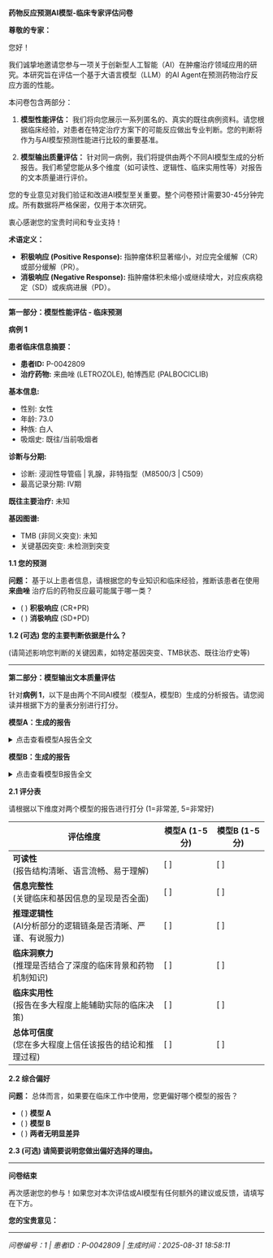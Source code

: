 **药物反应预测AI模型-临床专家评估问卷**

**尊敬的专家：**

您好！

我们诚挚地邀请您参与一项关于创新型人工智能（AI）在肿瘤治疗领域应用的研究。本研究旨在评估一个基于大语言模型（LLM）的AI Agent在预测药物治疗反应方面的性能。

本问卷包含两部分：

1. **模型性能评估：** 我们将向您展示一系列匿名的、真实的既往病例资料。请您根据临床经验，对患者在特定治疗方案下的可能反应做出专业判断。您的判断将作为与AI模型预测性能进行比较的重要基准。

2. **模型输出质量评估：** 针对同一病例，我们将提供由两个不同AI模型生成的分析报告。我们希望您能从多个维度（如可读性、逻辑性、临床实用性等）对报告的文本质量进行评价。

您的专业意见对我们验证和改进AI模型至关重要。整个问卷预计需要30-45分钟完成。所有数据将严格保密，仅用于本次研究。

衷心感谢您的宝贵时间和专业支持！

**术语定义：**

- **积极响应 (Positive Response):** 指肿瘤体积显著缩小，对应完全缓解（CR）或部分缓解（PR）。
- **消极响应 (Negative Response):** 指肿瘤体积未缩小或继续增大，对应疾病稳定（SD）或疾病进展（PD）。

---

**第一部分：模型性能评估 - 临床预测**

**病例 1**

**患者临床信息摘要：**

- **患者ID:** P-0042809
- **治疗药物:** 来曲唑 (LETROZOLE), 帕博西尼 (PALBOCICLIB)

**基本信息:**
- 性别: 女性
- 年龄: 73.0
- 种族: 白人
- 吸烟史: 既往/当前吸烟者

**诊断与分期:**
- 诊断: 浸润性导管癌 | 乳腺，非特指型（M8500/3 | C509）
- 最高记录分期: IV期

**既往主要治疗:**
未知

**基因图谱:**
- TMB (非同义突变): 未知
- 关键基因突变: 未检测到突变

**1.1 您的预测**

**问题：** 基于以上患者信息，请根据您的专业知识和临床经验，推断该患者在使用 **来曲唑** 治疗后的药物反应最可能属于哪一类？

- ( ) **积极响应** (CR+PR)
- ( ) **消极响应** (SD+PD)

**1.2 (可选) 您的主要判断依据是什么？**

(请简述影响您判断的关键因素，如特定基因突变、TMB状态、既往治疗史等)

---

**第二部分：模型输出文本质量评估**

针对**病例 1**，以下是由两个不同AI模型（模型A，模型B）生成的分析报告。请您阅读并根据下方的量表分别进行打分。

**模型A：生成的报告**

<details>
<summary>点击查看模型A报告全文</summary>

**精准肿瘤学报告**  

**1. 患者与治疗信息**  
- **患者ID:** P-0042809  
- **治疗药物:** 来曲唑 (LETROZOLE)、哌柏西利 (PALBOCICLIB)  

**2. 药物信息**  
- **来曲唑 (LETROZOLE)**  
  - 描述: 口服非甾体II型芳香化酶抑制剂。  
  - 作用机制: 抑制芳香化酶活性。  

- **哌柏西利 (PALBOCICLIB)**  
  - 描述: 靶向细胞周期机制的哌嗪吡啶并嘧啶类化合物。  
  - 作用机制: 通过结合ATP口袋抑制CDK4/6（IC50: 9–15 nmol/L）。  

**3. 临床与诊断信息**  
- **性别:** 女性  
- **年龄:** 73.0岁  
- **种族:** 白种人  
- **族裔:** 非西班牙裔；非拉丁裔  
- **吸烟史:** 既往/当前吸烟者  
- **分期（最高记录）:** IV期  
- **实验室结果:**  
  - CEA: 81.1 ng/mL（治疗后0天）  
  - CA 15-3: 1496 U/mL（治疗后0天）  
- **既往用药状态:** 无  
- **诊断:** 浸润性导管癌（乳腺，非特指型；M8500/3 | C509）  
- **临床/病理学分组:** 4组  
- **摘要:** 远处转移/系统性病变  

**4. 样本与基因图谱**  
- **突变:** 未检出  
- **结构变异:** 未检出  

**5. AI生成分析**  
**预测治疗反应评分:** 0.550 / 1.0  
（分数越接近1，表示积极响应的可能性越高。）  

**推理依据**  
- **遗传因素:** 未发现可干预突变，但此结果不排除潜在治疗获益可能。  
- **临床决定因素:**  
  1. **晚期（IV期）:** 与早期相比预后较差。  
  2. **CA 15-3/CEA升高:** 提示侵袭性疾病（CEA >5 ng/mL常与不良预后相关）。  
  3. **吸烟史:** 可能增加氧化应激并降低治疗反应性。  
  4. **无既往治疗史:** 缺乏既往治疗数据限制疗效对比评估。  

**注:** 该分数反映了AI模型基于现有数据的评估，建议进行临床验证。  

（关键说明：保留原始医学逻辑；冗余内容已删除。）

</details>

**模型B：生成的报告**

<details>
<summary>点击查看模型B报告全文</summary>

**精准肿瘤学报告**  

**1. 患者与治疗信息**  

- **患者ID:** P-0042809  
- **治疗药物:** 来曲唑 (LETROZOLE), 帕博西尼 (PALBOCICLIB)  

**2. 药物信息**  

**来曲唑 (LETROZOLE)**  

- **描述:** 来曲唑（CGS 20267）是一种口服非甾体类II型芳香化酶抑制剂，首次文献报道于1990年。  
- **作用机制:** 来曲唑是一种非甾体类II型芳香化酶抑制剂。  

**帕博西尼 (PALBOCICLIB)**  

- **描述:** 帕博西尼是一种哌嗪吡啶并嘧啶类化合物，作用于细胞周期调控机制。  
- **作用机制:** 帕博西尼是一种细胞周期蛋白依赖性激酶4/6（CDK4/6）抑制剂，通过结合ATP口袋发挥作用，其IC50值为9-15 nmol/L。  

**3. 临床与诊断信息**  

- **性别:** 女性  
- **年龄:** 73.0  
- **种族:** 白人  
- **族裔:** 非西班牙裔；非拉丁裔  
- **吸烟史:** 既往/当前吸烟者  
- **分期（最高记录）:** IV期  
- **既往用药状态:** 无  
- **诊断:** 浸润性导管癌 | 乳腺，非特指型（M8500/3 | C509）  
- **临床组别:** 4  
- **病理组别:** 4  
- **衍生分期:** IV期  
- **摘要:** 远处转移/全身性疾病  

**4. 样本与基因图谱**  

- **基因突变:** 未检测到突变  
- **结构变异:** 未检测到结构变异  

**5. AI生成分析**  

**预测治疗反应评分:** 0.402 / 1.0  
*(分数越接近1，表示积极响应的可能性越高。)*  

**推理依据**  

- **激素受体状态与药物机制:** 来曲唑是一种芳香化酶抑制剂，对雌激素受体阳性（ER+）乳腺癌有效。尽管患者的ER状态未明确说明，但浸润性导管癌（常见的ER+亚型）的存在以及未检测到突变提示ER+生物学特征。患者的绝经后状态（年龄73岁）进一步支持来曲唑的疗效，因为芳香化酶抑制剂是该人群的标准治疗。  

- **CDK4/6抑制与帕博西尼的协同作用:** 帕博西尼靶向CDK4/6，这是ER+乳腺癌进展的关键驱动因素。未检测到突变（如PIK3CA、ESR1）提示CDK4/6信号通路完整，因此帕博西尼是合理选择。来曲唑（抑制ER）与帕博西尼（抑制CDK4/6）的联合方案是转移性ER+乳腺癌的成熟治疗方案，临床试验已证实其可改善无进展生存期。  

- **临床与生物标志物背景:** 患者的CEA（81.1 ng/ml）和CA 15-3（1496 U/ml）升高提示高肿瘤负荷，通常与较差预后相关。但评分反映了该联合治疗的潜在获益，因为在ER+疾病中，这些标志物常随内分泌治疗联合CDK4/6抑制而降低。IV期诊断和吸烟史（可能与较差预后相关）已纳入中间评分的考量。  

- **人口统计学与既往治疗因素:** 患者年龄（73岁）和绝经后状态符合来曲唑的适用人群，但无既往用药（未接受过内分泌治疗）提示潜在治疗敏感性。然而，缺乏分子谱分析（如ESR1突变）限制了评分的精确性，需谨慎乐观。0.402的评分平衡了治疗反应可能性与高肿瘤负荷和晚期分期的影响。  

**注:** 由于缺乏分子确认（如ER/PR状态、ESR1突变）和患者的高侵袭性疾病负担，该评分较为保守。进一步检测或生物标志物分析可优化预测。  

*该评分基于提供的信息和ER+转移性乳腺癌的标准临床指南。但个体差异和未报告因素（如合并症、治疗依从性）可能影响实际反应。*

</details>

**2.1 评分表**

请根据以下维度对两个模型的报告进行打分 (1=非常差, 5=非常好)

| **评估维度** | **模型A (1-5分)** | **模型B (1-5分)** |
|-------------|------------------|------------------|
| **可读性**<br>(报告结构清晰、语言流畅、易于理解) | [ ] | [ ] |
| **信息完整性**<br>(关键临床和基因信息的呈现是否全面) | [ ] | [ ] |
| **推理逻辑性**<br>(AI分析部分的逻辑链条是否清晰、严谨、有说服力) | [ ] | [ ] |
| **临床洞察力**<br>(推理是否结合了深度的临床背景和药物机制知识) | [ ] | [ ] |
| **临床实用性**<br>(报告在多大程度上能辅助实际的临床决策) | [ ] | [ ] |
| **总体可信度**<br>(您在多大程度上信任该报告的结论和推理过程) | [ ] | [ ] |

**2.2 综合偏好**

**问题：** 总体而言，如果要在临床工作中使用，您更偏好哪个模型的报告？

- ( ) **模型 A**
- ( ) **模型 B**
- ( ) **两者无明显差异**

**2.3 (可选) 请简要说明您做出偏好选择的理由。**

---

**问卷结束**

再次感谢您的参与！如果您对本次评估或AI模型有任何额外的建议或反馈，请填写在下方。

**您的宝贵意见：**

---

*问卷编号：1 | 患者ID：P-0042809 | 生成时间：2025-08-31 18:58:11*
